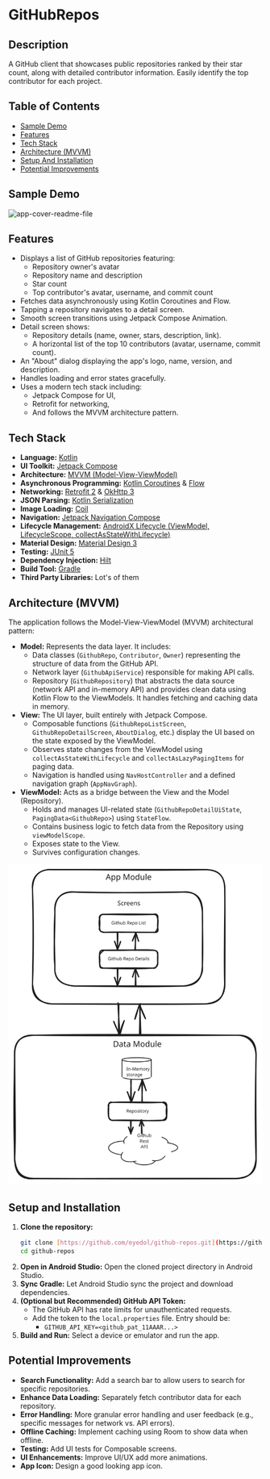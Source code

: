 # GitHubRepos

## Description
A GitHub client that showcases public repositories ranked by their star count, along with detailed contributor information. Easily identify the top contributor for each project.

## Table of Contents

- [Sample Demo](#sample-demo)
- [Features](#features)
- [Tech Stack](#tech-stack)
- [Architecture (MVVM)](#architecture)
- [Setup And Installation](#setup-and-installation)
- [Potential Improvements](#potential-improvements)

## Sample Demo

<picture>
  <source media="(prefers-color-scheme: dark)" srcset="docs/images/githubrepos-dark.gif" />
  <source media="(prefers-color-scheme: light)" srcset="docs/images/githubrepos-light.gif" />
  <img alt="app-cover-readme-file" src="docs/images/githubrepos-light.gif" />
</picture>

## Features
* Displays a list of GitHub repositories featuring:
    * Repository owner's avatar
    * Repository name and description
    * Star count
    * Top contributor's avatar, username, and commit count
* Fetches data asynchronously using Kotlin Coroutines and Flow.
* Tapping a repository navigates to a detail screen.
* Smooth screen transitions using Jetpack Compose Animation.
* Detail screen shows:
    * Repository details (name, owner, stars, description, link).
    * A horizontal list of the top 10 contributors (avatar, username, commit count).
* An "About" dialog displaying the app's logo, name, version, and description.
* Handles loading and error states gracefully.
* Uses a modern tech stack including:
  * Jetpack Compose for UI,
  * Retrofit for networking, 
  * And follows the MVVM architecture pattern.

## Tech Stack

* **Language:** [Kotlin](https://kotlinlang.org/)
* **UI Toolkit:** [Jetpack Compose](https://developer.android.com/jetpack/compose)
* **Architecture:** [MVVM (Model-View-ViewModel)](https://developer.android.com/jetpack/guide)
* **Asynchronous Programming:** [Kotlin Coroutines](https://kotlinlang.org/docs/coroutines-overview.html) & [Flow](https://kotlinlang.org/docs/flow.html)
* **Networking:** [Retrofit 2](https://square.github.io/retrofit/) & [OkHttp 3](https://square.github.io/okhttp/)
* **JSON Parsing:** [Kotlin Serialization](https://github.com/Kotlin/kotlinx.serialization)
* **Image Loading:** [Coil](https://coil-kt.github.io/coil/)
* **Navigation:** [Jetpack Navigation Compose](https://developer.android.com/jetpack/compose/navigation)
* **Lifecycle Management:** [AndroidX Lifecycle (ViewModel, LifecycleScope, collectAsStateWithLifecycle)](https://developer.android.com/jetpack/androidx/releases/lifecycle)
* **Material Design:** [Material Design 3](https://m3.material.io/)
* **Testing:** [JUnit 5](https://junit.org/junit5/)
* **Dependency Injection:** [Hilt](https://developer.android.com/training/dependency-injection/hilt-android)
* **Build Tool:** [Gradle](https://gradle.org/)
* **Third Party Libraries:** Lot's of them

## Architecture (MVVM)

The application follows the Model-View-ViewModel (MVVM) architectural pattern:

* **Model:** Represents the data layer. It includes:
    * Data classes (`GithubRepo`, `Contributor`, `Owner`) representing the structure of data from the GitHub API.
    * Network layer (`GithubApiService`) responsible for making API calls.
    * Repository (`GithubRepository`) that abstracts the data source (network API and in-memory API) and provides clean data using Kotlin Flow to the ViewModels. It handles fetching and caching data in memory.
* **View:** The UI layer, built entirely with Jetpack Compose.
    * Composable functions (`GithubRepoListScreen`, `GithubRepoDetailScreen`, `AboutDialog`, etc.) display the UI based on the state exposed by the ViewModel.
    * Observes state changes from the ViewModel using `collectAsStateWithLifecycle` and `collectAsLazyPagingItems` for paging data.
    * Navigation is handled using `NavHostController` and a defined navigation graph (`AppNavGraph`).
* **ViewModel:** Acts as a bridge between the View and the Model (Repository).
    * Holds and manages UI-related state (`GithubRepoDetailUiState`, `PagingData<GithubRepo>`) using `StateFlow`.
    * Contains business logic to fetch data from the Repository using `viewModelScope`.
    * Exposes state to the View.
    * Survives configuration changes.

![Architecture Diagram](docs/images/github-repo-arch-diagram.svg)

## Setup and Installation

1.  **Clone the repository:**
    ```bash
    git clone [https://github.com/eyedol/github-repos.git](https://github.com/eyedol/github-repos.git)
    cd github-repos
    ```
2.  **Open in Android Studio:** Open the cloned project directory in Android Studio.
3.  **Sync Gradle:** Let Android Studio sync the project and download dependencies.
4.  **(Optional but Recommended) GitHub API Token:**
    * The GitHub API has rate limits for unauthenticated requests. 
    * Add the token to the `local.properties` file. Entry should be:
      * `GITHUB_API_KEY=<github_pat_11AAAR...>` 
5.  **Build and Run:** Select a device or emulator and run the app.

## Potential Improvements

* **Search Functionality:** Add a search bar to allow users to search for specific repositories.
* **Enhance Data Loading:** Separately fetch contributor data for each repository.
* **Error Handling:** More granular error handling and user feedback (e.g., specific messages for network vs. API errors).
* **Offline Caching:** Implement caching using Room to show data when offline.
* **Testing:** Add UI tests for Composable screens.
* **UI Enhancements:** Improve UI/UX add more animations.
* **App Icon:** Design a good looking app icon.
